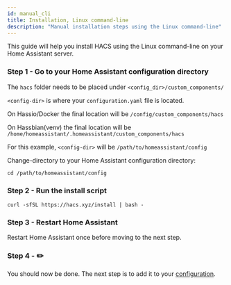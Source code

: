 ```yaml
---
id: manual_cli
title: Installation, Linux command-line
description: "Manual installation steps using the Linux command-line"
---
```


This guide will help you install HACS using the Linux command-line on your Home Assistant server.

### Step 1 - Go to your Home Assistant configuration directory 

The `hacs` folder needs to be placed under `<config_dir>/custom_components/`

`<config-dir>` is where your `configuration.yaml` file is located.

On Hassio/Docker the final location will be `/config/custom_components/hacs`

On Hassbian(venv) the final location will be `/home/homeassistant/.homeassistant/custom_components/hacs`

For this example, `<config-dir>` will be `/path/to/homeassistant/config`

Change-directory to your Home Assistant configuration directory:
```
cd /path/to/homeassistant/config
```

### Step 2 - Run the install script
```
curl -sfSL https://hacs.xyz/install | bash -
```

### Step 3 - Restart Home Assistant

Restart Home Assistant once before moving to the next step.

### Step 4 - ✏️

You should now be done. The next step is to add it to your [configuration](configuration/start.md).
